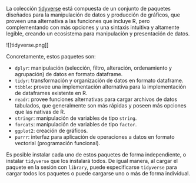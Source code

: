 La colección [tidyverse](https://www.tidyverse.org/) está compuesta de un conjunto de paquetes diseñados para la manipulación de datos y producción de gráficos, que proveen una alternativa a las funciones que incluye R, pero complementando con más opciones y una sintaxis intuitiva y altamente legible, creando un ecosistema para manipulación y presentación de datos.

![[tidyverse.png]]

Concretamente, estos paquetes son:
- `dplyr`: manipulación (selección, filtro, alteración, ordenamiento y agrupación) de datos en formato dataframe.
- `tidyr`: transformación y organización de datos en formato dataframe.
- `tibble`: provee una implementación alternativa para la implementación de dataframes existente en R.
- `readr`: provee funciones alternativas para cargar archivos de datos tabulados, que generalmente son más rápidas y poseen más opciones que las nativas de R.
- `stringr`: manipulación de variables de tipo `string`.
- `forcats`: manipulación de variables de tipo `factor`.
- `ggplot2`: creación de gráficos.
- `purrr`: interfaz para aplicación de operaciones a datos en formato vectorial (programación funcional).

Es posible instalar cada uno de estos paquetes de forma independiente, o instalar `tidyverse` que los instalará todos. De igual manera, al cargar el paquete en la sesión con `library`, puede especificarse `tidyverse` para cargar todos los paquetes o puede cargarse uno o más de forma individual.